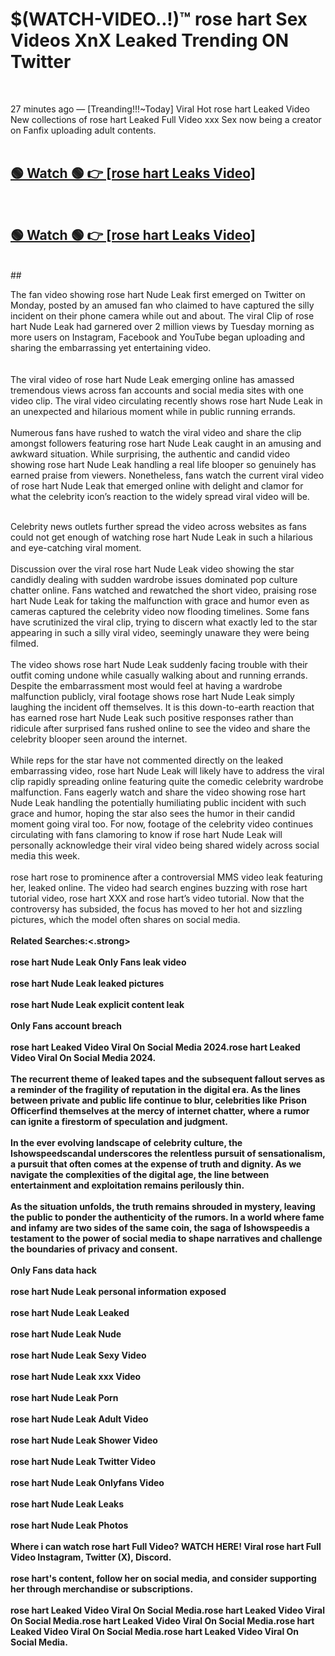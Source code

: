 

# $(WATCH-VIDEO..!)™ rose hart Sex Videos XnX Leaked Trending ON Twitter<br>
<br>

27 minutes ago — [Treanding!!!~Today] Viral Hot rose hart Leaked Video New collections of rose hart Leaked Full Video xxx Sex now being a creator on Fanfix uploading adult contents.
<br>
 <br>

##  <a href="https://clipsfans.site/?title=rose_hart&ref=git">🟢 Watch 🟢 👉 [rose hart Leaks Video]</a><br>
  <br>

##  <a href="https://clipsfans.site/?title=rose_hart&ref=git">🟢 Watch 🟢 👉 [rose hart Leaks Video]</a><br>
  <br>
  ##
  <br>

The fan video showing rose hart Nude Leak first emerged on Twitter on Monday, posted by an amused fan who claimed to have captured the silly incident on their phone camera while out and about. The viral Clip of rose hart Nude Leak had garnered over 2 million views by Tuesday morning as more users on Instagram, Facebook and YouTube began uploading and sharing the embarrassing yet entertaining video.
<br><br>
  <br>
The viral video of rose hart Nude Leak emerging online has amassed tremendous views across fan accounts and social media sites with one video clip. The viral video circulating recently shows rose hart Nude Leak in an unexpected and hilarious moment while in public running errands.
<br><br>
Numerous fans have rushed to watch the viral video and share the clip amongst followers featuring rose hart Nude Leak caught in an amusing and awkward situation. While surprising, the authentic and candid video showing rose hart Nude Leak handling a real life blooper so genuinely has earned praise from viewers. Nonetheless, fans watch the current viral video of rose hart Nude Leak that emerged online with delight and clamor for what the celebrity icon’s reaction to the widely spread viral video will be.
<br><br>

Celebrity news outlets further spread the video across websites as fans could not get enough of watching rose hart Nude Leak in such a hilarious and eye-catching viral moment.
<br><br>
Discussion over the viral rose hart Nude Leak video showing the star candidly dealing with sudden wardrobe issues dominated pop culture chatter online. Fans watched and rewatched the short video, praising rose hart Nude Leak for taking the malfunction with grace and humor even as cameras captured the celebrity video now flooding timelines. Some fans have scrutinized the viral clip, trying to discern what exactly led to the star appearing in such a silly viral video, seemingly unaware they were being filmed.
<br><br>
The video shows rose hart Nude Leak suddenly facing trouble with their outfit coming undone while casually walking about and running errands. Despite the embarrassment most would feel at having a wardrobe malfunction publicly, viral footage shows rose hart Nude Leak simply laughing the incident off themselves. It is this down-to-earth reaction that has earned rose hart Nude Leak such positive responses rather than ridicule after surprised fans rushed online to see the video and share the celebrity blooper seen around the internet.
<br><br>
While reps for the star have not commented directly on the leaked embarrassing video, rose hart Nude Leak will likely have to address the viral clip rapidly spreading online featuring quite the comedic celebrity wardrobe malfunction. Fans eagerly watch and share the video showing rose hart Nude Leak handling the potentially humiliating public incident with such grace and humor, hoping the star also sees the humor in their candid moment going viral too. For now, footage of the celebrity video continues circulating with fans clamoring to know if rose hart Nude Leak will personally acknowledge their viral video being shared widely across social media this week.
<br><br>
rose hart rose to prominence after a controversial MMS video leak featuring her, leaked online. The video had search engines buzzing with rose hart tutorial video, rose hart XXX and rose hart’s video tutorial. Now that the controversy has subsided, the focus has moved to her hot and sizzling pictures, which the model often shares on social media.
<br><br>
<strong>Related Searches:<.strong>
<br><br>
rose hart Nude Leak Only Fans leak video
<br><br>
rose hart Nude Leak leaked pictures
<br><br>
rose hart Nude Leak explicit content leak
<br><br>
Only Fans account breach
<br><br>
rose hart Leaked Video Viral On Social Media 2024.rose hart Leaked Video Viral On Social Media 2024.
<br><br>
The recurrent theme of leaked tapes and the subsequent fallout serves as a reminder of the fragility of reputation in the digital era. As the lines between private and public life continue to blur, celebrities like Prison Officerfind themselves at the mercy of internet chatter, where a rumor can ignite a firestorm of speculation and judgment.
<br><br>
In the ever evolving landscape of celebrity culture, the Ishowspeedscandal underscores the relentless pursuit of sensationalism, a pursuit that often comes at the expense of truth and dignity. As we navigate the complexities of the digital age, the line between entertainment and exploitation remains perilously thin.
<br><br>
As the situation unfolds, the truth remains shrouded in mystery, leaving the public to ponder the authenticity of the rumors. In a world where fame and infamy are two sides of the same coin, the saga of Ishowspeedis a testament to the power of social media to shape narratives and challenge the boundaries of privacy and consent.
<br><br>
Only Fans data hack
<br><br>
rose hart Nude Leak personal information exposed
<br><br>
rose hart Nude Leak Leaked
<br><br>
rose hart Nude Leak Nude
<br><br>
rose hart Nude Leak Sexy Video
<br><br>
rose hart Nude Leak xxx Video
<br><br>
rose hart Nude Leak Porn
<br><br>
rose hart Nude Leak Adult Video
<br><br>
rose hart Nude Leak Shower Video
<br><br>
rose hart Nude Leak Twitter Video
<br><br>
rose hart Nude Leak Onlyfans Video
<br><br>
rose hart Nude Leak Leaks
<br><br>
rose hart Nude Leak Photos
<br><br>
Where i can watch rose hart Full Video? WATCH HERE! Viral rose hart Full Video Instagram, Twitter (X), Discord.
<br><br>
rose hart's content, follow her on social media, and consider supporting her through merchandise or subscriptions.
<br><br>
rose hart Leaked Video Viral On Social Media.rose hart Leaked Video Viral On Social Media.rose hart Leaked Video Viral On Social Media.rose hart Leaked Video Viral On Social Media.rose hart Leaked Video Viral On Social Media.
